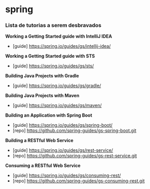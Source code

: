 # spring


### Lista de tutorias a serem desbravados


__Working a Getting Started guide with IntelliJ IDEA__

- [guide] https://spring.io/guides/gs/intellij-idea/


__Working a Getting Started guide with STS__

- [guide] https://spring.io/guides/gs/sts/


__Building Java Projects with Gradle__

- [guide] https://spring.io/guides/gs/gradle/


__Building Java Projects with Maven__

- [guide] https://spring.io/guides/gs/maven/


__Building an Application with Spring Boot__

- [guide] https://spring.io/guides/gs/spring-boot/
- [repo]  https://github.com/spring-guides/gs-spring-boot.git


__Building a RESTful Web Service__

- [guide] https://spring.io/guides/gs/rest-service/
- [repo]  https://github.com/spring-guides/gs-rest-service.git


__Consuming a RESTful Web Service__

- [guide] https://spring.io/guides/gs/consuming-rest/
- [repo]  https://github.com/spring-guides/gs-consuming-rest.git